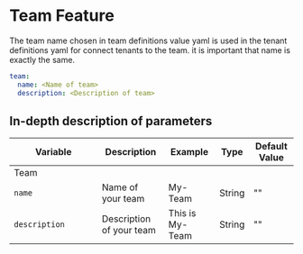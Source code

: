 # Team Feature

The team name chosen in team definitions value yaml is used in the tenant definitions yaml for connect tenants to the team. it is important that name is exactly the same.

```yaml
team:
  name: <Name of team>
  description: <Description of team>
```

## In-depth description of parameters

| <div style="width:140px">**Variable**</div>         | **Description**                                                                                                     | **Example**                                | **Type**                  | **Default Value**  |
|----------------------|---------------------------------------------------------------------------------------------------------------------|--------------------------------------------|---------------------------|------------|
| Team              |                                                                                                                     |                                            |                           |
| `name`            | Name of your team                               | My-Team | String                    | "" |
| `description`            | Description of your team                                        | This is My-Team | String                    | "" |